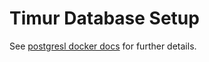 # Timur Database Setup

See [postgresl docker docs](https://hub.docker.com/_/postgres/) for further details.
